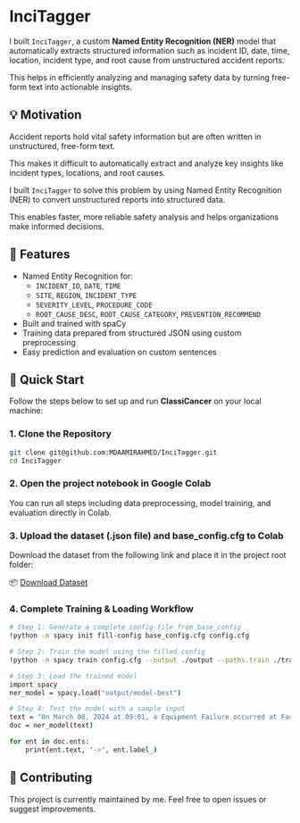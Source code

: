 # InciTagger

I built `InciTagger`, a custom **Named Entity Recognition (NER)** model that automatically extracts structured information such as incident ID, date, time, location, incident type, and root cause from unstructured accident reports. 

This helps in efficiently analyzing and managing safety data by turning free-form text into actionable insights.

## 💡 Motivation

Accident reports hold vital safety information but are often written in unstructured, free-form text. 

This makes it difficult to automatically extract and analyze key insights like incident types, locations, and root causes. 

I built `InciTagger` to solve this problem by using Named Entity Recognition (NER) to convert unstructured reports into structured data. 

This enables faster, more reliable safety analysis and helps organizations make informed decisions.

## 🧠 Features

- Named Entity Recognition for:
  - `INCIDENT_ID`, `DATE`, `TIME`
  - `SITE`, `REGION`, `INCIDENT_TYPE`
  - `SEVERITY_LEVEL`, `PROCEDURE_CODE`
  - `ROOT_CAUSE_DESC`, `ROOT_CAUSE_CATEGORY`, `PREVENTION_RECOMMEND`
- Built and trained with spaCy
- Training data prepared from structured JSON using custom preprocessing
- Easy prediction and evaluation on custom sentences

## 🚀 Quick Start

Follow the steps below to set up and run **ClassiCancer** on your local machine:

### 1. Clone the Repository

```bash
git clone git@github.com:MDAAMIRAHMED/InciTagger.git
cd InciTagger
```

### 2. Open the project notebook in Google Colab 
   You can run all steps including data preprocessing, model training, and evaluation directly in Colab.
   
### 3. Upload the dataset (.json file) and base_config.cfg to Colab
Download the dataset from the following link and place it in the project root folder:

📦 [Download Dataset](https://huggingface.co/datasets/MongoDB/accident_reports/blob/main/accidents_reports.json)

### 4. Complete Training & Loading Workflow

```bash
# Step 1: Generate a complete config file from base_config
!python -m spacy init fill-config base_config.cfg config.cfg

# Step 2: Train the model using the filled config
!python -m spacy train config.cfg --output ./output --paths.train ./train.spacy --paths.dev ./dev.spacy

# Step 3: Load the trained model
import spacy
ner_model = spacy.load("output/model-best")

# Step 4: Test the model with a sample input
text = "On March 08, 2024 at 09:01, a Equipment Failure occurred at Factory B in the East region. The incident ID is INC-2024-001."
doc = ner_model(text)

for ent in doc.ents:
    print(ent.text, "->", ent.label_)
```

## 🤝 Contributing

This project is currently maintained by me. Feel free to open issues or suggest improvements.
